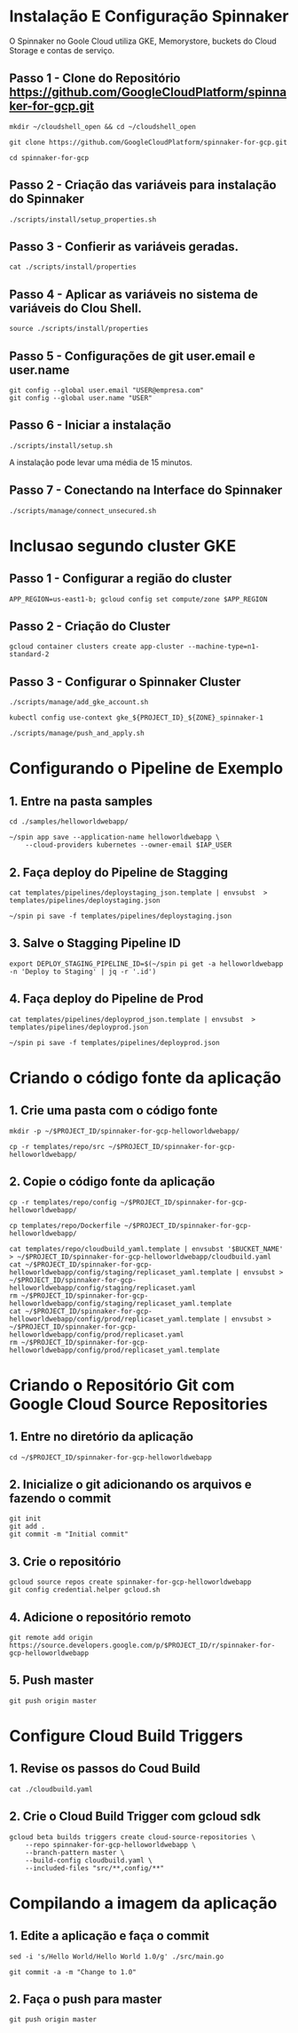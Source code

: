 # Instalação E Configuração Spinnaker

O Spinnaker no Goole Cloud utiliza GKE, Memorystore, buckets do Cloud Storage e contas de serviço.

## Passo 1 - Clone do Repositório https://github.com/GoogleCloudPlatform/spinnaker-for-gcp.git


```shell
mkdir ~/cloudshell_open && cd ~/cloudshell_open
```

```shell
git clone https://github.com/GoogleCloudPlatform/spinnaker-for-gcp.git
```

```shell
cd spinnaker-for-gcp
```

## Passo 2 - Criação das variáveis para instalação do Spinnaker

```shell
./scripts/install/setup_properties.sh
```

## Passo 3 - Confierir as variáveis geradas.

```shell
cat ./scripts/install/properties
```

## Passo 4 - Aplicar as variáveis no sistema de variáveis do Clou Shell.

```shell
source ./scripts/install/properties
```


## Passo 5 - Configurações de git user.email e user.name

```shell
git config --global user.email "USER@empresa.com"
git config --global user.name "USER"
```

## Passo 6 - Iniciar a instalação

```shell
./scripts/install/setup.sh
```

A instalação pode levar uma média de 15 minutos.


## Passo 7 - Conectando na Interface do Spinnaker

```shell
./scripts/manage/connect_unsecured.sh
```


# Inclusao segundo cluster GKE

## Passo 1 - Configurar a região do cluster

```shell
APP_REGION=us-east1-b; gcloud config set compute/zone $APP_REGION
```

## Passo 2 - Criação do Cluster
```shell
gcloud container clusters create app-cluster --machine-type=n1-standard-2
```

## Passo 3 - Configurar o Spinnaker Cluster

```shell
./scripts/manage/add_gke_account.sh
```


```shell
kubectl config use-context gke_${PROJECT_ID}_${ZONE}_spinnaker-1
```

```shell
./scripts/manage/push_and_apply.sh
```

# Configurando o Pipeline de Exemplo

## 1. Entre na pasta samples

```shell
cd ./samples/helloworldwebapp/
```

```shell
~/spin app save --application-name helloworldwebapp \
    --cloud-providers kubernetes --owner-email $IAP_USER
```

## 2. Faça deploy do Pipeline de Stagging

```shell
cat templates/pipelines/deploystaging_json.template | envsubst  > templates/pipelines/deploystaging.json
```

```shell
~/spin pi save -f templates/pipelines/deploystaging.json
```
## 3. Salve o Stagging Pipeline ID

```shell
export DEPLOY_STAGING_PIPELINE_ID=$(~/spin pi get -a helloworldwebapp -n 'Deploy to Staging' | jq -r '.id')
```
## 4. Faça deploy do Pipeline de Prod


```shell
cat templates/pipelines/deployprod_json.template | envsubst  > templates/pipelines/deployprod.json
```

```shell
~/spin pi save -f templates/pipelines/deployprod.json
```

# Criando o código fonte da aplicação

## 1. Crie uma pasta com o código fonte


```shell
mkdir -p ~/$PROJECT_ID/spinnaker-for-gcp-helloworldwebapp/
```

```shell
cp -r templates/repo/src ~/$PROJECT_ID/spinnaker-for-gcp-helloworldwebapp/
```

## 2. Copie o código fonte da aplicação

```shell
cp -r templates/repo/config ~/$PROJECT_ID/spinnaker-for-gcp-helloworldwebapp/
```

```shell
cp templates/repo/Dockerfile ~/$PROJECT_ID/spinnaker-for-gcp-helloworldwebapp/
```

```shell
cat templates/repo/cloudbuild_yaml.template | envsubst '$BUCKET_NAME' > ~/$PROJECT_ID/spinnaker-for-gcp-helloworldwebapp/cloudbuild.yaml
cat ~/$PROJECT_ID/spinnaker-for-gcp-helloworldwebapp/config/staging/replicaset_yaml.template | envsubst > ~/$PROJECT_ID/spinnaker-for-gcp-helloworldwebapp/config/staging/replicaset.yaml
rm ~/$PROJECT_ID/spinnaker-for-gcp-helloworldwebapp/config/staging/replicaset_yaml.template
cat ~/$PROJECT_ID/spinnaker-for-gcp-helloworldwebapp/config/prod/replicaset_yaml.template | envsubst > ~/$PROJECT_ID/spinnaker-for-gcp-helloworldwebapp/config/prod/replicaset.yaml
rm ~/$PROJECT_ID/spinnaker-for-gcp-helloworldwebapp/config/prod/replicaset_yaml.template
```

# Criando o Repositório Git com Google Cloud Source Repositories

## 1. Entre no diretório da aplicação

```shell
cd ~/$PROJECT_ID/spinnaker-for-gcp-helloworldwebapp
```

## 2. Inicialize o git adicionando os arquivos e fazendo o commit

```shell
git init
git add .
git commit -m "Initial commit"
```

## 3. Crie o repositório


```shell
gcloud source repos create spinnaker-for-gcp-helloworldwebapp
git config credential.helper gcloud.sh
```

## 4. Adicione o repositório remoto

```shell
git remote add origin https://source.developers.google.com/p/$PROJECT_ID/r/spinnaker-for-gcp-helloworldwebapp
```

## 5. Push master


```shell
git push origin master
```


# Configure Cloud Build Triggers

## 1. Revise os passos do Coud Build

```shell
cat ./cloudbuild.yaml
```
## 2. Crie o Cloud Build Trigger com gcloud sdk

```shell
gcloud beta builds triggers create cloud-source-repositories \
    --repo spinnaker-for-gcp-helloworldwebapp \
    --branch-pattern master \
    --build-config cloudbuild.yaml \
    --included-files "src/**,config/**"
```

# Compilando a imagem da aplicação

## 1. Edite a aplicação e faça o commit

```shell
sed -i 's/Hello World/Hello World 1.0/g' ./src/main.go
```

```shell
git commit -a -m "Change to 1.0"
```

## 2. Faça o push para master

```shell
git push origin master
```